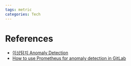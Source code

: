 ```yaml
---
tags: metric
categories: Tech
---
```


# References

- [이상탐지 Anomaly Detection](https://h3imdallr.github.io/2017-06-20/anomaly_detection/)
- [How to use Prometheus for anomaly detection in GitLab](https://about.gitlab.com/blog/2019/07/23/anomaly-detection-using-prometheus/)

